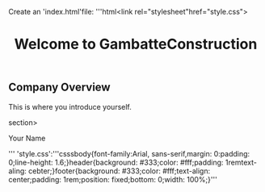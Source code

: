 Create an 'index.html'file: '''html<!DOCTYPE html><html><head><title>Gombatte Construction-Personal Website</title><link rel="stylesheet"href="style.css"></head><body><header><h1>Welcome to GambatteConstruction</h1></header><section><h2>Company Overview</h2><p>This is where you introduce yourself.</p></section>section><footer><p>Your Name</p></footer></body></html>'''
'style.css':'''csssbody{font-family:Arial, sans-serif,margin: 0:padding: 0;line-height: 1.6;}header{background: #333;color: #fff;padding: 1remtext-aling: cebter;}footer{background: #333;color: #fff;text-align: center;padding: 1rem;position: fixed;bottom: 0;width: 100%;}'''
